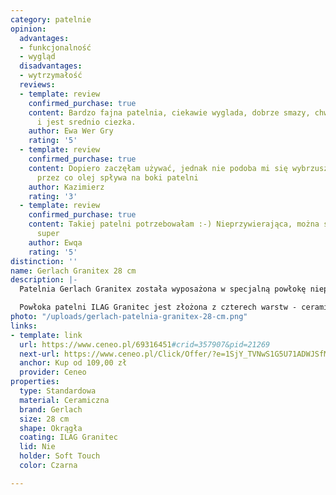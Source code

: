 ```yaml
---
category: patelnie
opinion:
  advantages:
  - funkcjonalność
  - wygląd
  disadvantages:
  - wytrzymałość
  reviews:
  - template: review
    confirmed_purchase: true
    content: Bardzo fajna patelnia, ciekawie wyglada, dobrze smazy, chwile sie nagrzewa
      i jest srednio ciezka.
    author: Ewa Wer Gry
    rating: '5'
  - template: review
    confirmed_purchase: true
    content: Dopiero zaczęłam używać, jednak nie podoba mi się wybrzuszenie na środku
      przez co olej spływa na boki patelni
    author: Kazimierz
    rating: '3'
  - template: review
    confirmed_purchase: true
    content: Takiej patelni potrzebowałam :-) Nieprzywierająca, można smażyć bez tłuszczu,
      super
    author: Ewqa
    rating: '5'
distinction: ''
name: Gerlach Granitex 28 cm
description: |-
  Patelnia Gerlach Granitex została wyposażona w specjalną powłokę nieprzywierającą, która czyni gotowanie szybkim, łatwym i przyjemnym. Powłoka z domieszką ceramiczną będąca imitacją kamienia nadaje naczyniu ciekawego designu. To sprawia, że idealnie dopasowuje się zarówno do nowoczesnych, jak i tradycyjnych wnętrz.

  Powłoka patelni ILAG Granitec jest złożona z czterech warstw - ceramicznie wzmacnianej powłoki bazowej, powłoki ze zwiększoną odpornością na uszkodzenia, powłoki z efektem granitu oraz warstwy nawierzchniowej, która ma ułatwić utrzymanie naczynia w czystości. Sześciowarstwowe dno naczynia wraz z dyskiem Full Induction odpowiada za równomierne i szybkie rozprowadzenie ciepła. Umożliwia także używanie patelni na każdym rodzaju kuchenek, włącznie z płytą indukcyjną. Patelnia jest lekka i wygodna w użyciu. Rączka typu Soft Touch izoluje rozprowadzanie ciepła, zapewniając przy tym komfortowe trzymanie naczynia. Posiada również właściwości chroniące przed wyślizgnięciem się z dłoni.
photo: "/uploads/gerlach-patelnia-granitex-28-cm.png"
links:
- template: link
  url: https://www.ceneo.pl/69316451#crid=357907&pid=21269
  next-url: https://www.ceneo.pl/Click/Offer/?e=1SjY_TVNwS1G5U71ADWJSfM2Ak8_suKPDJ8ArxnnHpeyzOdk9C4MfQvyR46g-YiGhy_o0Nng4cn3RzqEFpCYiI6sPk35JCZNo8jA7brDhW-wAeXRot7kHi36eSlhTSngRQ4gf4-mr6SJ6pn4VpLsFDcuV2srB47vFDXUdD2h3gdEOqEMOBdCkQpjzedwdNYEErHSFiMkyeU0ZGcpYkdgvfsgK-rCaJGcEu7CQV8d2nTZg0qFLKhPJnZ5Jm3oKZeG1OL5-iLnwHdIFslIyGQENqVQTMJZBQ3duhbpUKpUzlIBFIF4xvQYW6VQTMJZBQ3dpVBMwlkFDd21rh6egFzFLAtdJ1_CpFu7WKbhJLDYOZRAbpnhzAhRLQ79rj0sM88Gud1dRAmrlDNuF2eHEZGE6Qvkr6MO2nM7cdIgfT7QXC97n8lAn_ue7ydoP0QAt5LOzAuC5nmTpqw=&a=2&rc=notset
  anchor: Kup od 109,00 zł
  provider: Ceneo
properties:
  type: Standardowa
  material: Ceramiczna
  brand: Gerlach
  size: 28 cm
  shape: Okrągła
  coating: ILAG Granitec
  lid: Nie
  holder: Soft Touch
  color: Czarna

---
```

